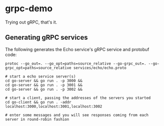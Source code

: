 # grpc-demo

Trying out gRPC, that's it.

## Generating gRPC services

The following generates the Echo service's gRPC service and protobuf code:

`protoc --go_out=. --go_opt=paths=source_relative --go-grpc_out=. --go-grpc_opt=paths=source_relative services/echo/echo.proto`

```shell
# start a echo service server(s)
cd go-server && go run . -p 3000 &&
cd go-server && go run . -p 3001 &&
cd go-server && go run . -p 3002 &&

# start a client, passing the addresses of the servers you started
cd go-client && go run . -addr localhost:3000,localhost:3001,localhost:3002

# enter some messages and you will see responses coming from each server in round-robin fashion
```
